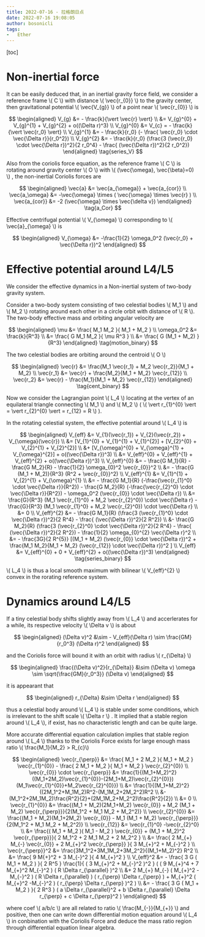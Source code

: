 ```yaml
---
title: 2022-07-16 - 拉格朗日点
date: 2022-07-16 19:08:05
author: bosonicli
tags:
-   Ether
---
```


[toc]

# Non-inertial force

It can be easily deduced that, in an inertial gravity force field, we consider a reference frame \\( C \\) with distance \\( \vec{r_{0}} \\) to the gravity center, then gravitational potential \\( \vec{V_{g}} \\) of a point near \\( \vec{r_{0}} \\) is

$$
\begin{aligned}
	V_{g} &= - \frac{k}{\vert \vec{r} \vert} \\
	&= V_{g}^{0} + V_{g}^{1} + V_{g}^{2} + o((\Delta r)^3) \\
	V_{g}^{0} &= V_{c} = - \frac{k}{\vert \vec{r_0} \vert}	\\
	V_{g}^{1} &= - \frac{k}{r_0} (- \frac{ \vec{r_0} \cdot \vec{\Delta r}}{r_0^2}) \\
	V_{g}^{2} &= - \frac{k}{r_0} (\frac{3 (\vec{r_0} \cdot \vec{\Delta r})^2}{2 r_0^4} - \frac{ (\vec{\Delta r})^2}{2 r_0^2})
\end{aligned}
\tag{series_V}
$$

Also from the coriolis force equation, as the reference frame \\( C \\) is rotating around gravity center \\( O \\) with \\( (\vec{\omega}, \vec{\beta}=0) \\) , the non-inertial Coriolis forces are

$$
\begin{aligned}
	\vec{a} &= \vec{a_{\omega}} + \vec{a_{cor}}	\\
	\vec{a_\omega} &= -\vec{\omega} \times ( \vec{\omega} \times \vec{r} ) \\
	\vec{a_{cor}} &= -2 (\vec{\omega} \times \vec{\delta v})
\end{aligned}
\tag{a_Cor}
$$

Effective centrifugal potential \\( V_{\omega} \\) corresponding to \\( \vec{a}_{\omega} \\) is

$$
\begin{aligned}
	V_{\omega} &= -\frac{1}{2} \omega_0^2 (\vec{r_0} + \vec{\Delta r})^2
\end{aligned}
$$

# Effective potential around L4/L5

We consider the effective dynamics in a Non-inertial system of two-body gravity system.

Consider a two-body system consisting of two celestial bodies \\( M_1 \\) and \\( M_2 \\) rotating around each other in a circle orbit with distance of \\( R \\). The two-body effective mass and orbiting angular velocity are

$$
\begin{aligned}
	\mu &= \frac{ M_1 M_2 }{ M_1 + M_2 }	\\
	\omega_0^2 &= \frac{k}{R^3}	\\
	&= \frac{ G M_1 M_2 }{ \mu R^3 }	\\
	&= \frac{ G (M_1 + M_2) }{R^3}
\end{aligned}
\tag{motion_binary}
$$

The two celestial bodies are orbiting around the centroid \\( O \\)

$$
\begin{aligned}
\vec{r} &= \frac{M_1 \vec{r_1} + M_2 \vec{r_2}}{M_1 + M_2} \\
\vec{r_1} &= \vec{r} + \frac{M_2}{M_1 + M_2} \vec{r_{12}} \\
\vec{r_2} &= \vec{r} - \frac{M_1}{M_1 + M_2} \vec{r_{12}}
\end{aligned}
\tag{cent_binary}
$$

Now we consider the Lagrangian point \\( L_4 \\) locating at the vertex of an equilateral triangle connecting \\( M_1 \\) and \\( M_2 \\) ( \\( \vert r_{1}^{0} \vert = \vert r_{2}^{0} \vert = r_{12} = R \\) ).

In the rotating celestial system, the effective potential around \\( L_4 \\) is

$$
\begin{aligned}
	V_{eff} &= V_{1}(\vec{r_1}) + V_{2}(\vec{r_2}) + V_{\omega}(\vec{r}) \\
	&= [V_{1}^{0} + V_{1}^{1} + V_{1}^{2}] + [V_{2}^{0} + V_{2}^{1} + V_{2}^{2}] \\
	&+ [V_{\omega}^{0} + V_{\omega}^{1} + V_{\omega}^{2}] + o((\vec{\Delta r})^3)	\\
	&= V_{eff}^{0} + V_{eff}^{1} + V_{eff}^{2} + o((\vec{\Delta r})^3)	\\
	V_{eff}^{0} &= - \frac{G M_1}{R} - \frac{G M_2}{R} - \frac{1}{2} \omega_{0}^2 \vec{r_{0}}^2 \\
	&= - \frac{G (M_1 + M_2)}{R^3} (R^2 + \vec{r_{0}}^2) \\
	V_{eff}^{1} &= V_{1}^{1} + V_{2}^{1} + V_{\omega}^{1} \\
	&= - \frac{G M_1}{R} (-\frac{\vec{r_{1}^0} \cdot \vec{\Delta r}}{R^2}) - \frac{G M_2}{R} (-\frac{\vec{r_{2}^0} \cdot \vec{\Delta r}}{R^2}) - \omega_0^2 (\vec{r_{0}} \cdot \vec{\Delta r})	\\
	&= \frac{G}{R^3} (M_1 \vec{r_{1}^0} + M_2 \vec{r_{2}^0}) \cdot \vec{\Delta r} - \frac{G}{R^3} (M_1 \vec{r_{1}^0} + M_2 \vec{r_{2}^0}) \cdot \vec{\Delta r}	\\
	&= 0	\\
	V_{eff}^{2} &= - \frac{G M_1}{R} (\frac{3 (\vec{r_{1}^0} \cdot \vec{\Delta r})^2}{2 R^4} - \frac{ (\vec{\Delta r})^2}{2 R^2}) \\
	&- \frac{G M_2}{R} (\frac{3 (\vec{r_{2}^0} \cdot \vec{\Delta r})^2}{2 R^4} - \frac{ (\vec{\Delta r})^2}{2 R^2}) - \frac{1}{2} \omega_{0}^{2} \vec{\Delta r}^2 \\
	&= - \frac{3G}{2 R^{5}} [(M_1 + M_2) (\vec{r_{0}} \cdot \vec{\Delta r})^2 + \frac{M_1 M_2}{M_1 + M_2} (\vec{r_{12}} \cdot \vec{\Delta r})^2 ] \\
	V_{eff} &= V_{eff}^{0} + 0 + V_{eff}^{2} + o((\vec{\Delta r})^3)
\end{aligned}
\tag{series_binary}
$$

\\( L_4 \\) is thus a local smooth maximum with bilinear \\( V_{eff}^{2} \\) convex in the rorating reference system.

# Dynamics around L4/L5

If a tiny celestial body shifts slightly away from \\( L_4 \\) and accerlerates for a while, its respective velocity \\( \Delta v \\) is about

$$
\begin{aligned}
	(\Delta v)^2 &\sim - V_{eff}(\Delta r) \sim \frac{GM}{r_0^3} (\Delta r)^2
\end{aligned}
$$

and the Coriolis force will bound it with an orbit with radius \\( r_{\Delta} \\)

$$
\begin{aligned}
	\frac{(\Delta v)^2}{r_{\Delta}} &\sim (\Delta v) \omega \sim \sqrt{\frac{GM}{r_0^3}} (\Delta v)
\end{aligned}
$$

it is appearant that

$$
\begin{aligned}
	r_{\Delta} &\sim \Delta r
\end{aligned}
$$

thus a celestial body around \\( L_4 \\) is stable under some conditions, which is irrelevant to the shift scale \\( \Delta r \\) . It implied that a stable region around \\( L_4 \\), if exist, has no characteristic length and can be quite large.

More accurate differential equation calculation implies that stable region around \\( L_4 \\) thanks to the Coriolis Force exists for large enough mass ratio  \\( \frac{M_1}{M_2} > R_{c}\\)

$$
\begin{aligned}
	\vec{r_{\perp}} &= \frac{ M_1 + 2 M_2 }{ M_1 + M_2 } \vec{r_{1}^{0}} - \frac{ 2 M_1 + M_2 }{ M_1 + M_2 } \vec{r_{2}^{0}} \\
	\vec{r_{0}} \cdot \vec{r_{\perp}} &= \frac{1}{(M_1+M_2)^2} ((M_1+2M_2)\vec{r_{1}^{0}}-(2M_1+M_2)\vec{r_{2}^{0}})(M_1\vec{r_{1}^{0}}+M_2\vec{r_{2}^{0}})	\\
	&= \frac{1}{(M_1+M_2)^2} ((2M_1^2+M_1M_2)R^2-(M_1M_2+2M_2^2)R^2	\\
	&- (M_1^2+2M_1M_2)\frac{R^2}{2}+(2M_1M_2+M_2^2)\frac{R^2}{2})	\\
	&= 0	\\
	\vec{r_{1}^{0}} &= \frac{(M_1 + M_2)(2M_1+M_2) \vec{r_{0}} + M_2 (M_1 + M_2) \vec{r_{\perp}}}{2(M_1^2 + M_1 M_2 + M_2^2)} \\
	\vec{r_{2}^{0}} &= \frac{(M_1 + M_2)(M_1+2M_2) \vec{r_{0}} - M_1 (M_1 + M_2) \vec{r_{\perp}}}{2(M_1^2 + M_1 M_2 + M_2^2)} \\
	\vec{r_{12}} &= \vec{r_{1}^0} -\vec{r_{2}^0}	\\
	&= \frac{( M_1 + M_2 )( M_1 - M_2 ) \vec{r_{0}} + (M_1 + M_2)^2 \vec{r_{\perp}}}{ 2 M_1^2 + 2 M_1 M_2 + 2 M_2^2 }	\\
	&= \frac{ 2 M_{+} M_{-} \vec{r_{0}} + 2 M_{+}^2 \vec{r_{\perp}} }{ 3 M_{+}^2 + M_{-}^2 }	\\
	\vec{r_{\perp}}^2 &= \frac{3M_1^2+3M_1M_2+3M_2^2}{(M_1+M_2)^2} R^2	\\
	&= \frac{ 9 M{+}^2 + 3 M_{-}^2 }{ 4 M_{+}^2 }	\\
	V_{eff}^2 &= - \frac{ 3 G ( M_1 + M_2 ) }{ 2 R^5 } \frac{1}{ ( 3 M_{+}^2 + M_{-}^2 )^2 } ( ( 9 M_{+}^4 + 7 M_{+}^2 M_{-}^2 ) ( R \Delta r_{\parallel} )^2	\\
	&+ 2 M_{+} M_{-} ( M_{+}^2 -M_{-}^2 ) ( R \Delta r_{\parallel} ) ( r_{\perp} \Delta r_{\perp} ) + M_{+}^2 ( M_{+}^2 -M_{-}^2 ) ( r_{\perp} \Delta r_{\perp} )^2 )	\\
	&= - \frac{ 3 G ( M_1 + M_2 ) }{ 2 R^3 } ( a \Delta r_{\parallel}^2 + b \Delta r_{\parallel} \Delta r_{\perp} + c \Delta r_{\perp}^2 )
\end{aligned}
$$

where coef \\( a/b/c \\) are all related to ratio \\( \frac{M_{-}}{M_{+}} \\) and positive, then one can write down differential motion equation around \\( L_4 \\) in conbination with the Coriolis Force and deduce the mass ratio region through differential equation linear algebra.
